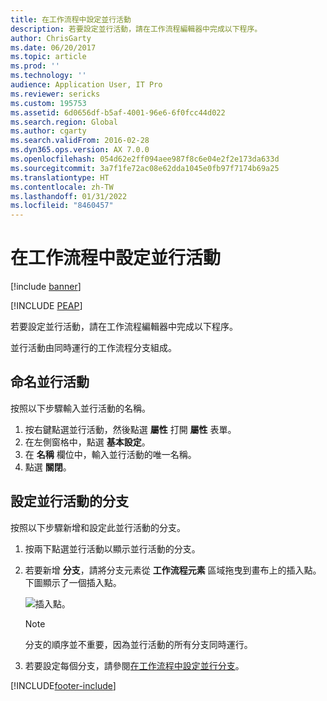 ```yaml
---
title: 在工作流程中設定並行活動
description: 若要設定並行活動，請在工作流程編輯器中完成以下程序。
author: ChrisGarty
ms.date: 06/20/2017
ms.topic: article
ms.prod: ''
ms.technology: ''
audience: Application User, IT Pro
ms.reviewer: sericks
ms.custom: 195753
ms.assetid: 6d0656df-b5af-4001-96e6-6f0fcc44d022
ms.search.region: Global
ms.author: cgarty
ms.search.validFrom: 2016-02-28
ms.dyn365.ops.version: AX 7.0.0
ms.openlocfilehash: 054d62e2ff094aee987f8c6e04e2f2e173da633d
ms.sourcegitcommit: 3a7f1fe72ac08e62dda1045e0fb97f7174b69a25
ms.translationtype: HT
ms.contentlocale: zh-TW
ms.lasthandoff: 01/31/2022
ms.locfileid: "8460457"
---
```

# <a name="configure-parallel-activities-in-a-workflow"></a>在工作流程中設定並行活動

[!include [banner](../includes/banner.md)]


[!INCLUDE [PEAP](../../../includes/peap-1.md)]

若要設定並行活動，請在工作流程編輯器中完成以下程序。

並行活動由同時運行的工作流程分支組成。

## <a name="name-a-parallel-activity"></a>命名並行活動

按照以下步驟輸入並行活動的名稱。

1. 按右鍵點選並行活動，然後點選 **屬性** 打開 **屬性** 表單。
2. 在左側窗格中，點選 **基本設定**。
3. 在 **名稱** 欄位中，輸入並行活動的唯一名稱。
4. 點選 **關閉**。

## <a name="configure-the-branches-of-a-parallel-activity"></a>設定並行活動的分支

按照以下步驟新增和設定此並行活動的分支。

1. 按兩下點選並行活動以顯示並行活動的分支。
2. 若要新增 **分支**，請將分支元素從 **工作流程元素** 區域拖曳到畫布上的插入點。 下圖顯示了一個插入點。

    ![插入點。](./media/workflow_insertionpoint.gif)

    > [!NOTE]
    > 分支的順序並不重要，因為並行活動的所有分支同時運行。

3. 若要設定每個分支，請參閱[在工作流程中設定並行分支](configure-parallel-branch-workflow.md)。


[!INCLUDE[footer-include](../../../includes/footer-banner.md)]